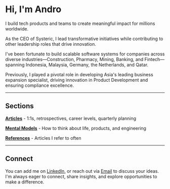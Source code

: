 # Hi, I'm Andro

I build tech products and teams to create meaningful impact for millions worldwide.

As the CEO of Systeric, I lead transformative initiatives while contributing to other leadership roles that drive innovation.

I've been fortunate to build scalable software systems for companies across diverse industries—Construction, Pharmacy, Mining, Banking, and Fintech—spanning Indonesia, Malaysia, Germany, the Netherlands, and Qatar.

Previously, I played a pivotal role in developing Asia's leading business expansion specialist, driving innovation in Product Development and ensuring compliance excellence.

---

## Sections

**[Articles](/articles)** - 1:1s, retrospectives, career levels, quarterly planning

**[Mental Models](/mental-models/overview)** - How to think about life, products, and engineering

**[References](/references)** - Articles I refer to often

---

## Connect

You can add me on [LinkedIn](https://linkedin.com/in/yourusername), or reach out via [Email](mailto:your@email.com) to discuss your ideas. I'm always eager to connect, share insights, and explore opportunities to make a difference.
